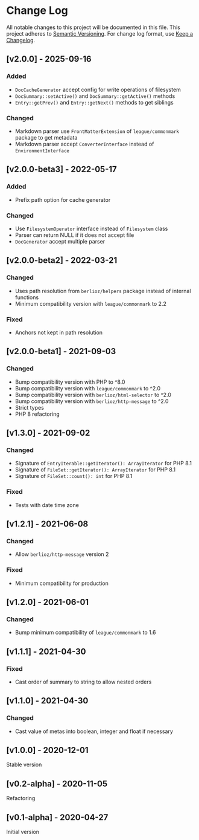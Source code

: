 # Change Log

All notable changes to this project will be documented in this file. This project adheres
to [Semantic Versioning](http://semver.org/). For change log format, use [Keep a Changelog](http://keepachangelog.com/).

## [v2.0.0] - 2025-09-16

### Added

- `DocCacheGenerator` accept config for write operations of filesystem
- `DocSummary::setActive()` and `DocSummary::getActive()` methods
- `Entry::getPrev()` and `Entry::getNext()` methods to get siblings

### Changed

- Markdown parser use `FrontMatterExtension` of `league/commonmark` package to get metadata
- Markdown parser accept `ConverterInterface` instead of `EnvironmentInterface`

## [v2.0.0-beta3] - 2022-05-17

### Added

- Prefix path option for cache generator

### Changed

- Use `FilesystemOperator` interface instead of `Filesystem` class
- Parser can return NULL if it does not accept file
- `DocGenerator` accept multiple parser

## [v2.0.0-beta2] - 2022-03-21

### Changed

- Uses path resolution from `berlioz/helpers` package instead of internal functions
- Minimum compatibility version with `league/commonmark` to  2.2

### Fixed

- Anchors not kept in path resolution

## [v2.0.0-beta1] - 2021-09-03

### Changed

- Bump compatibility version with PHP to ^8.0
- Bump compatibility version with `league/commonmark` to ^2.0
- Bump compatibility version with `berlioz/html-selector` to ^2.0
- Bump compatibility version with `berlioz/http-message` to ^2.0
- Strict types
- PHP 8 refactoring

## [v1.3.0] - 2021-09-02

### Changed

- Signature of `EntryIterable::getIterator(): ArrayIterator` for PHP 8.1
- Signature of `FileSet::getIterator(): ArrayIterator` for PHP 8.1
- Signature of `FileSet::count(): int` for PHP 8.1

### Fixed

- Tests with date time zone

## [v1.2.1] - 2021-06-08

### Changed

- Allow `berlioz/http-message` version 2

### Fixed

- Minimum compatibility for production

## [v1.2.0] - 2021-06-01

### Changed

- Bump minimum compatibility of `league/commonmark` to 1.6

## [v1.1.1] - 2021-04-30

### Fixed

- Cast order of summary to string to allow nested orders

## [v1.1.0] - 2021-04-30

### Changed

- Cast value of metas into boolean, integer and float if necessary

## [v1.0.0] - 2020-12-01

Stable version

## [v0.2-alpha] - 2020-11-05

Refactoring

## [v0.1-alpha] - 2020-04-27

Initial version
